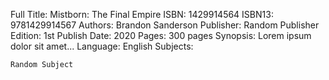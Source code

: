 Full Title: 	Mistborn: The Final Empire
ISBN: 	1429914564
ISBN13: 	9781429914567
Authors: 	Brandon Sanderson
Publisher: 	Random Publisher
Edition: 	1st
Publish Date: 	2020
Pages: 	300 pages
Synopsis: 	Lorem ipsum dolor sit amet...
Language: 	English
Subjects: 	

    Random Subject
